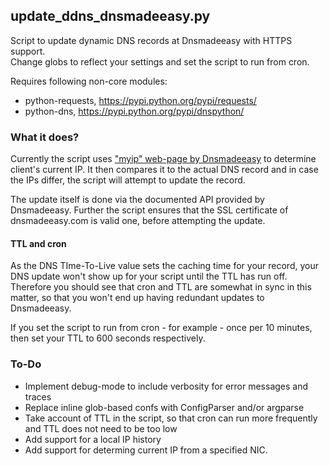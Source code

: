 ## update_ddns_dnsmadeeasy.py

Script to update dynamic DNS records at Dnsmadeeasy with HTTPS support.  
Change globs to reflect your settings and set the script to run from cron.

Requires following non-core modules:
  * python-requests, https://pypi.python.org/pypi/requests/
  * python-dns, https://pypi.python.org/pypi/dnspython/

### What it does?

Currently the script uses ["myip" web-page by Dnsmadeeasy](http://www.dnsmadeeasy.com/myip.jsp)
to determine client's current IP. It then compares it to the actual DNS record and in case
the IPs differ, the script will attempt to update the record. 

The update itself is done via the documented API provided by Dnsmadeeasy. Further the script ensures that the SSL certificate of dnsmadeeasy.com is valid one, before attempting the update.

#### TTL and cron

As the DNS TIme-To-Live value sets the caching time for your record, your DNS update won't show up for your script until the TTL has run off. Therefore you should see that cron and TTL are somewhat in sync in this matter, so that you won't end up having redundant updates to Dnsmadeeasy.

If you set the script to run from cron - for example - once per 10 minutes, then set your TTL to 600 seconds respectively.

### To-Do
  * Implement debug-mode to include verbosity for error messages and traces
  * Replace inline glob-based confs with ConfigParser and/or argparse
  * Take account of TTL in the script, so that cron can run more frequently and TTL does not need to be too low
  * Add support for a local IP history
  * Add support for determing current IP from a specified NIC.
  
  
